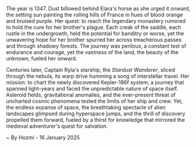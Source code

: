 
The year is 1347.  Dust billowed behind Elara's horse as she urged it onward, the setting sun painting the rolling hills of France in hues of blood orange and bruised purple. Her quest: to reach the legendary monastery rumored to hold the cure for her brother's plague.  Each creak of the saddle, each rustle in the undergrowth, held the potential for banditry or worse, yet the unwavering hope for her brother spurred her across treacherous passes and through shadowy forests.  The journey was perilous, a constant test of endurance and courage, yet the vastness of the land, the beauty of the unknown, fueled her onward.

Centuries later, Captain Ryla's starship, the *Stardust Wanderer*, sliced through the nebula, its warp drive humming a song of interstellar travel.  Her mission: to chart the newly discovered Kepler-186f system, a journey that spanned light-years and faced the unpredictable nature of space itself.  Asteroid fields, gravitational anomalies, and the ever-present threat of uncharted cosmic phenomena tested the limits of her ship and crew.  Yet, the endless expanse of space, the breathtaking spectacle of alien landscapes glimpsed during hyperspace jumps, and the thrill of discovery propelled them forward, fueled by a thirst for knowledge that mirrored the medieval adventurer's quest for salvation.

~ By Hozmi - 16 January 2025
